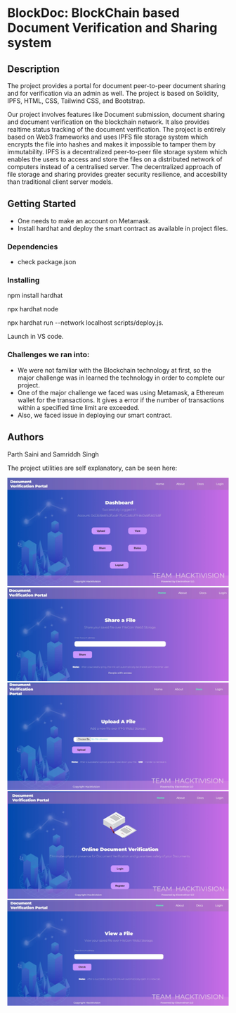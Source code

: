 # BlockDoc: BlockChain based Document Verification and Sharing system



## Description

The project provides a portal for document peer-to-peer document sharing and for verification via an admin as well.
 The project is based on Solidity, IPFS, HTML, CSS, Tailwind CSS, and Bootstrap.
 
Our project involves features like Document submission, document sharing and document verification on the blockchain network. It also provides realtime status tracking of the document verification.
The project is entirely based on Web3 frameworks and uses IPFS file storage system which encrypts the file into hashes and makes it impossible to tamper them by immutability. IPFS is a decentralized peer-to-peer file storage system which enables the users to access and store the files on a distributed network of computers instead of a centralised server.
The decentralized approach of file storage and sharing provides greater security resilience, and accesbility than traditional client server models.

## Getting Started
- One needs to make an account on Metamask.
- Install hardhat and deploy the smart contract as available in project files.

### Dependencies

- check package.json

### Installing

npm install hardhat


npx hardhat node


npx hardhat run --network localhost scripts/deploy.js.

Launch in VS code.

### Challenges we ran into:
- We were not familiar with the Blockchain technology at first, so the major challenge was in learned the technology in order to complete our project.
- One of the major challenge we faced was using Metamask, a Ethereum wallet for the transactions. It gives a error if the number of transactions within a specified time limit are exceeded.
- Also, we faced issue in deploying our smart contract.
## Authors

Parth Saini and Samriddh Singh


The project utilities are self explanatory, can be seen here:

![dashboard](dashboard.jpg)
![Share](share.jpg)
![Upload](upld.jpg)
![View](login.jpg)
![View](view.jpg)




